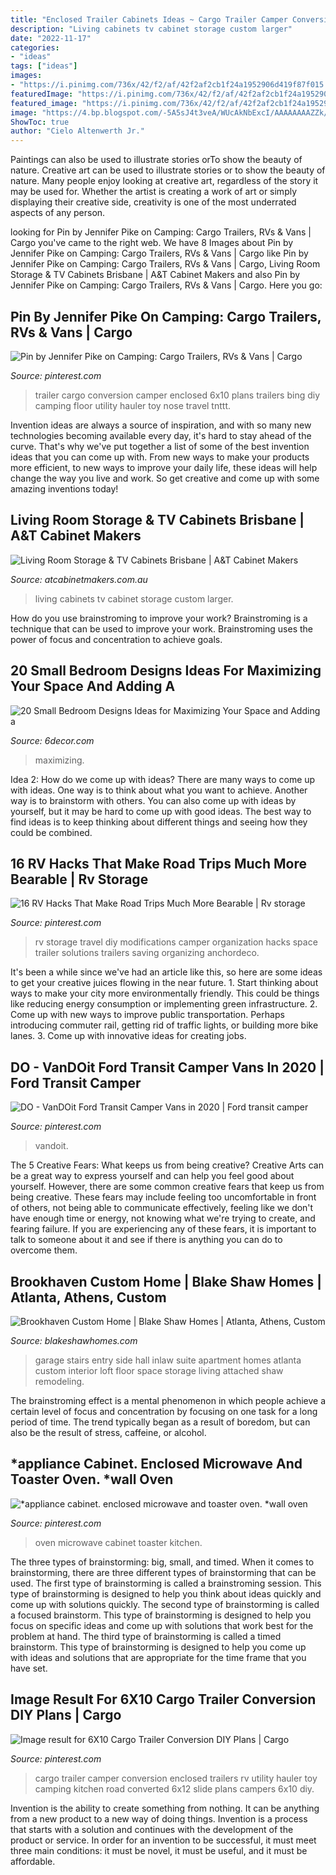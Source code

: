 ```yaml
---
title: "Enclosed Trailer Cabinets Ideas ~ Cargo Trailer Camper Conversion Enclosed Trailers Rv Utility Hauler Toy Camping Kitchen Road Converted 6x12 Slide Plans Campers 6x10 Diy"
description: "Living cabinets tv cabinet storage custom larger"
date: "2022-11-17"
categories:
- "ideas"
tags: ["ideas"]
images:
- "https://i.pinimg.com/736x/42/f2/af/42f2af2cb1f24a1952906d419f87f015.jpg"
featuredImage: "https://i.pinimg.com/736x/42/f2/af/42f2af2cb1f24a1952906d419f87f015.jpg"
featured_image: "https://i.pinimg.com/736x/42/f2/af/42f2af2cb1f24a1952906d419f87f015.jpg"
image: "https://4.bp.blogspot.com/-5A5sJ4t3veA/WUcAkNbExcI/AAAAAAAAZZk/RQyWPl-KnLwNFuJKPMWh8kIV96wRgiP7wCLcBGAs/s1600/A%2BPlatform%2BBed%2Bwith%2BStorage%2BBelow.jpg"
ShowToc: true
author: "Cielo Altenwerth Jr."
---
```



Paintings can also be used to illustrate stories orTo show the beauty of nature.
Creative art can be used to illustrate stories or to show the beauty of nature. Many people enjoy looking at creative art, regardless of the story it may be used for. Whether the artist is creating a work of art or simply displaying their creative side, creativity is one of the most underrated aspects of any person.

	

		
looking for Pin by Jennifer Pike on Camping: Cargo Trailers, RVs &amp; Vans | Cargo you've came to the right web. We have 8 Images about Pin by Jennifer Pike on Camping: Cargo Trailers, RVs &amp; Vans | Cargo like Pin by Jennifer Pike on Camping: Cargo Trailers, RVs &amp; Vans | Cargo, Living Room Storage &amp; TV Cabinets Brisbane | A&amp;T Cabinet Makers and also Pin by Jennifer Pike on Camping: Cargo Trailers, RVs &amp; Vans | Cargo. Here you go:
		
    
## Pin By Jennifer Pike On Camping: Cargo Trailers, RVs &amp; Vans | Cargo

<img loading=lazy src="https://i.pinimg.com/736x/01/5c/b8/015cb823ac65125011336106ac27dd84--cargo-trailer-conversion-cargo-trailer-camper.jpg" onerror="this.onerror=null;this.src='https://tse1.mm.bing.net/th?id=OIP.oe8QiOUL_dLJwXHN6-KIjAHaFj&amp;pid=15.1';" alt="Pin by Jennifer Pike on Camping: Cargo Trailers, RVs &amp; Vans | Cargo">

_Source: pinterest.com_

>trailer cargo conversion camper enclosed 6x10 plans trailers bing diy camping floor utility hauler toy nose travel tnttt. 

	

Invention ideas are always a source of inspiration, and with so many new technologies becoming available every day, it's hard to stay ahead of the curve. That's why we've put together a list of some of the best invention ideas that you can come up with. From new ways to make your products more efficient, to new ways to improve your daily life, these ideas will help change the way you live and work. So get creative and come up with some amazing inventions today!

    
## Living Room Storage &amp; TV Cabinets Brisbane | A&amp;T Cabinet Makers

<img loading=lazy src="http://www.atcabinetmakers.com.au/wp-content/uploads/2015/04/20150217_DSC4175.jpg" onerror="this.onerror=null;this.src='https://tse3.mm.bing.net/th?id=OIP.pVVqr-0RWpig1CYk_nPigwHaLG&amp;pid=15.1';" alt="Living Room Storage &amp; TV Cabinets Brisbane | A&amp;T Cabinet Makers">

_Source: atcabinetmakers.com.au_

>living cabinets tv cabinet storage custom larger. 

	

How do you use brainstroming to improve your work?
Brainstroming is a technique that can be used to improve your work. Brainstroming uses the power of focus and concentration to achieve goals.

    
## 20 Small Bedroom Designs Ideas For Maximizing Your Space And Adding A

<img loading=lazy src="https://4.bp.blogspot.com/-5A5sJ4t3veA/WUcAkNbExcI/AAAAAAAAZZk/RQyWPl-KnLwNFuJKPMWh8kIV96wRgiP7wCLcBGAs/s1600/A%2BPlatform%2BBed%2Bwith%2BStorage%2BBelow.jpg" onerror="this.onerror=null;this.src='https://tse2.mm.bing.net/th?id=OIP.QkRPl5FeHz80NDTWxMvS-AHaJ4&amp;pid=15.1';" alt="20 Small Bedroom Designs Ideas for Maximizing Your Space and Adding a">

_Source: 6decor.com_

>maximizing. 

	

Idea 2: How do we come up with ideas?
There are many ways to come up with ideas. One way is to think about what you want to achieve. Another way is to brainstorm with others. You can also come up with ideas by yourself, but it may be hard to come up with good ideas. The best way to find ideas is to keep thinking about different things and seeing how they could be combined.

    
## 16 RV Hacks That Make Road Trips Much More Bearable | Rv Storage

<img loading=lazy src="https://i.pinimg.com/736x/f8/49/09/f8490926b5727dd836425c9bb91f6d7a.jpg" onerror="this.onerror=null;this.src='https://tse1.mm.bing.net/th?id=OIP.IqvuSeqQFZZfJbDXXEoqogHaLH&amp;pid=15.1';" alt="16 RV Hacks That Make Road Trips Much More Bearable | Rv storage">

_Source: pinterest.com_

>rv storage travel diy modifications camper organization hacks space trailer solutions trailers saving organizing anchordeco. 

	

It's been a while since we've had an article like this, so here are some ideas to get your creative juices flowing in the near future. 1. Start thinking about ways to make your city more environmentally friendly. This could be things like reducing energy consumption or implementing green infrastructure. 2. Come up with new ways to improve public transportation. Perhaps introducing commuter rail, getting rid of traffic lights, or building more bike lanes. 3. Come up with innovative ideas for creating jobs.

    
## DO - VanDOit Ford Transit Camper Vans In 2020 | Ford Transit Camper

<img loading=lazy src="https://i.pinimg.com/736x/69/80/a0/6980a0782ccaa513f5070f9c577f5d83.jpg" onerror="this.onerror=null;this.src='https://tse2.mm.bing.net/th?id=OIP.M_XsFz0FUGuT0-2lZ8QuhwHaFj&amp;pid=15.1';" alt="DO - VanDOit Ford Transit Camper Vans in 2020 | Ford transit camper">

_Source: pinterest.com_

>vandoit. 

	

The 5 Creative Fears: What keeps us from being creative?
Creative Arts can be a great way to express yourself and can help you feel good about yourself. However, there are some common creative fears that keep us from being creative. These fears may include feeling too uncomfortable in front of others, not being able to communicate effectively, feeling like we don't have enough time or energy, not knowing what we're trying to create, and fearing failure. If you are experiencing any of these fears, it is important to talk to someone about it and see if there is anything you can do to overcome them.

    
## Brookhaven Custom Home | Blake Shaw Homes | Atlanta, Athens, Custom

<img loading=lazy src="http://www.blakeshawhomes.com/files/imagecache/lightbox2/files/images/bshaw_skyland_21.jpg" onerror="this.onerror=null;this.src='https://tse4.mm.bing.net/th?id=OIP.eRweuHl5ot9-J5XBaw5cIQHaLH&amp;pid=15.1';" alt="Brookhaven Custom Home | Blake Shaw Homes | Atlanta, Athens, Custom">

_Source: blakeshawhomes.com_

>garage stairs entry side hall inlaw suite apartment homes atlanta custom interior loft floor space storage living attached shaw remodeling. 

	

The brainstroming effect is a mental phenomenon in which people achieve a certain level of focus and concentration by focusing on one task for a long period of time. The trend typically began as a result of boredom, but can also be the result of stress, caffeine, or alcohol.

    
## *appliance Cabinet. Enclosed Microwave And Toaster Oven. *wall Oven

<img loading=lazy src="https://i.pinimg.com/736x/b2/8b/ba/b28bba82dbfdb17cc9b61ab4e8b15194.jpg" onerror="this.onerror=null;this.src='https://tse4.mm.bing.net/th?id=OIP.Fv1C_85jNyZSk5nLFBaSVwHaJ3&amp;pid=15.1';" alt="*appliance cabinet. enclosed microwave and toaster oven. *wall oven">

_Source: pinterest.com_

>oven microwave cabinet toaster kitchen. 

	

The three types of brainstorming: big, small, and timed.
When it comes to brainstorming, there are three different types of brainstorming that can be used. The first type of brainstorming is called a brainstroming session. This type of brainstorming is designed to help you think about ideas quickly and come up with solutions quickly. The second type of brainstorming is called a focused brainstorm. This type of brainstorming is designed to help you focus on specific ideas and come up with solutions that work best for the problem at hand. The third type of brainstorming is called a timed brainstorm. This type of brainstorming is designed to help you come up with ideas and solutions that are appropriate for the time frame that you have set.

    
## Image Result For 6X10 Cargo Trailer Conversion DIY Plans | Cargo

<img loading=lazy src="https://i.pinimg.com/736x/42/f2/af/42f2af2cb1f24a1952906d419f87f015.jpg" onerror="this.onerror=null;this.src='https://tse3.mm.bing.net/th?id=OIP.RvXXfUhEAMbGHBFTgASuxwHaFj&amp;pid=15.1';" alt="Image result for 6X10 Cargo Trailer Conversion DIY Plans | Cargo">

_Source: pinterest.com_

>cargo trailer camper conversion enclosed trailers rv utility hauler toy camping kitchen road converted 6x12 slide plans campers 6x10 diy. 

	

Invention is the ability to create something from nothing. It can be anything from a new product to a new way of doing things. Invention is a process that starts with a solution and continues with the development of the product or service. In order for an invention to be successful, it must meet three main conditions: it must be novel, it must be useful, and it must be affordable.

